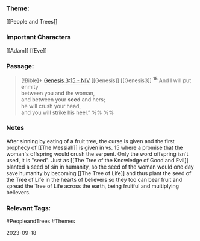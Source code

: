### Theme: 
[[People and Trees]]

### Important Characters
[[Adam]]
[[Eve]]
### Passage:
> [!Bible]+ [Genesis 3:15 - NIV](https://bolls.life/NIV/1/3/) [[Genesis]] [[Genesis3]]
>  <sup> **15** </sup>And I will put enmity<br/>between you and the woman,<br/>and between your **seed** and hers;<br/>he will crush your head,<br/>and you will strike his heel.”
 %% %%

### Notes
After sinning by eating of a fruit tree, the curse is given and the first prophecy of [[The Messiah]] is given in vs. 15 where a promise that the woman's offspring would crush the serpent. Only the word offspring isn't used, it is "seed". Just as [[The Tree of the Knowledge of Good and Evil]] planted a seed of sin in humanity, so the seed of the woman would one day save humanity by becoming [[The Tree of Life]] and thus plant the seed of the Tree of Life in the hearts of believers so they too can bear fruit and spread the Tree of Life across the earth, being fruitful and multiplying believers. 

### Relevant Tags:
#PeopleandTrees  #Themes 

2023-09-18